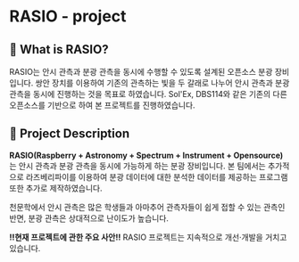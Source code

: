 # RASIO - project 
## 🤔 What is RASIO?
RASIO는 안시 관측과 분광 관측을 동시에 수행할 수 있도록 설계된 오픈소스 분광 장비입니다. 쌍안 장치를 이용하여 기존의 관측하는 빛을 두 갈래로 나누어 안시 관측과 분광 관측을 동시에 진행하는 것을 목표로 하였습니다. Sol'Ex, DBS114와 같은 기존의 다른 오픈소스를 기반으로 하여 본 프로젝트를 진행하였습니다.

## 👀 Project Description
**RASIO(Raspberry + Astronomy + Spectrum + Instrument + Opensource)** 는 안시 관측과 분광 관측을 동시에 가능하게 하는 분광 장비입니다. 본 팀에서는 추가적으로 라즈베리파이를 이용하여 분광 데이터에 대한 분석한 데이터를 제공하는 프로그램 또한 추가로 제작하였습니다. 

천문학에서 안시 관측은 많은 학생들과 아마추어 관측자들이 쉽게 접할 수 있는 관측인 반면, 분광 관측은 상대적으로 난이도가 높습니다. 

**‼️현재 프로젝트에 관한 주요 사안‼️**
RASIO 프로젝트는 지속적으로 개선·개발을 거치고 있습니다. 
